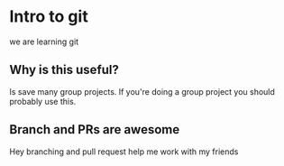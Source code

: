 # Intro to git 

we are learning git

## Why is this useful?

Is save many group projects. If you're doing a group project 
you should probably use this.

## Branch and PRs are awesome

Hey branching and pull request help me work with my friends
